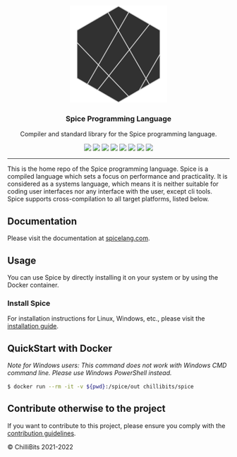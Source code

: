 <p align="center">
  <img alt="Spice Logo" src="./docs/docs/static/avatar.png" height="220" />
  <h3 align="center">Spice Programming Language</h3>
  <p align="center">Compiler and standard library for the Spice programming language.</p>
  <p align="center">
    <a target="_blank" href="https://github.com/spicelang/spice/releases/latest"><img src="https://img.shields.io/github/v/release/chillibits/spice?include_prereleases"></a>
    <a target="_blank" href="https://hub.docker.com/r/chillibits/spice"><img src="https://img.shields.io/docker/pulls/chillibits/spice"></a>
    <a target="_blank" href="https://github.com/spicelang/spice/blob/main/.github/workflows/ci-go.yml"><img src="https://github.com/spicelang/spice/actions/workflows/ci-go.yml/badge.svg"></a>
	<a target="_blank" href="https://github.com/spicelang/spice/blob/main/.github/workflows/ci-cpp.yml"><img src="https://github.com/spicelang/spice/actions/workflows/ci-cpp.yml/badge.svg"></a>
	<a target="_blank" href="https://github.com/spicelang/spice/blob/main/.github/workflows/codeql-analysis.yml"><img src="https://github.com/spicelang/spice/actions/workflows/codeql-analysis.yml/badge.svg"></a>
    <a target="_blank" href="https://goreportcard.com/report/github.com/spicelang/spice"><img src="https://goreportcard.com/badge/github.com/spicelang/spice"></a>
    <a target="_blank" href="https://makeapullrequest.com"><img src="https://img.shields.io/badge/PRs-welcome-brightgreen.svg"></a>
    <a target="_blank" href="https://github.com/spicelang/spice/blob/main/LICENSE.md"><img src="https://img.shields.io/github/license/spicelang/spice"></a>
  </p>
</p>

---

This is the home repo of the Spice programming language. Spice is a compiled language which sets a focus on performance and practicality. It is considered as a systems language, which means it is neither suitable for coding user interfaces nor any interface with the user, except cli tools. Spice supports cross-compilation to all target platforms, listed below.

## Documentation
Please visit the documentation at [spicelang.com](https://www.spicelang.com).

## Usage
You can use Spice by directly installing it on your system or by using the Docker container.

### Install Spice
For installation instructions for Linux, Windows, etc., please visit the [installation guide](https://www.spicelang.com/install/linux).

## QuickStart with Docker
*Note for Windows users: This command does not work with Windows CMD command line. Please use Windows PowerShell instead.*

```sh
$ docker run --rm -it -v ${pwd}:/spice/out chillibits/spice
```

## Contribute otherwise to the project
If you want to contribute to this project, please ensure you comply with the [contribution guidelines](https://github.com/spicelang/spice/blob/main/CONTRIBUTING.md).

© ChilliBits 2021-2022